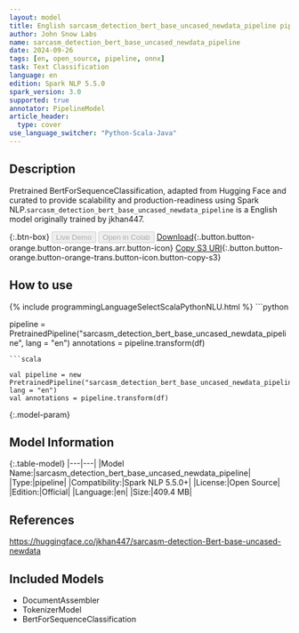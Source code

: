 ```yaml
---
layout: model
title: English sarcasm_detection_bert_base_uncased_newdata_pipeline pipeline BertForSequenceClassification from jkhan447
author: John Snow Labs
name: sarcasm_detection_bert_base_uncased_newdata_pipeline
date: 2024-09-26
tags: [en, open_source, pipeline, onnx]
task: Text Classification
language: en
edition: Spark NLP 5.5.0
spark_version: 3.0
supported: true
annotator: PipelineModel
article_header:
  type: cover
use_language_switcher: "Python-Scala-Java"
---
```


## Description

Pretrained BertForSequenceClassification, adapted from Hugging Face and curated to provide scalability and production-readiness using Spark NLP.`sarcasm_detection_bert_base_uncased_newdata_pipeline` is a English model originally trained by jkhan447.

{:.btn-box}
<button class="button button-orange" disabled>Live Demo</button>
<button class="button button-orange" disabled>Open in Colab</button>
[Download](https://s3.amazonaws.com/auxdata.johnsnowlabs.com/public/models/sarcasm_detection_bert_base_uncased_newdata_pipeline_en_5.5.0_3.0_1727334964245.zip){:.button.button-orange.button-orange-trans.arr.button-icon}
[Copy S3 URI](s3://auxdata.johnsnowlabs.com/public/models/sarcasm_detection_bert_base_uncased_newdata_pipeline_en_5.5.0_3.0_1727334964245.zip){:.button.button-orange.button-orange-trans.button-icon.button-copy-s3}

## How to use



<div class="tabs-box" markdown="1">
{% include programmingLanguageSelectScalaPythonNLU.html %}
```python

pipeline = PretrainedPipeline("sarcasm_detection_bert_base_uncased_newdata_pipeline", lang = "en")
annotations =  pipeline.transform(df)   

```
```scala

val pipeline = new PretrainedPipeline("sarcasm_detection_bert_base_uncased_newdata_pipeline", lang = "en")
val annotations = pipeline.transform(df)

```
</div>

{:.model-param}
## Model Information

{:.table-model}
|---|---|
|Model Name:|sarcasm_detection_bert_base_uncased_newdata_pipeline|
|Type:|pipeline|
|Compatibility:|Spark NLP 5.5.0+|
|License:|Open Source|
|Edition:|Official|
|Language:|en|
|Size:|409.4 MB|

## References

https://huggingface.co/jkhan447/sarcasm-detection-Bert-base-uncased-newdata

## Included Models

- DocumentAssembler
- TokenizerModel
- BertForSequenceClassification